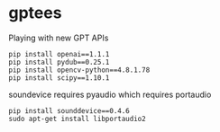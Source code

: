 # gptees
Playing with new GPT APIs

```
pip install openai==1.1.1
pip install pydub==0.25.1
pip install opencv-python==4.8.1.78
pip install scipy==1.10.1
```
soundevice requires pyaudio which requires portaudio
```
pip install sounddevice==0.4.6
sudo apt-get install libportaudio2
```